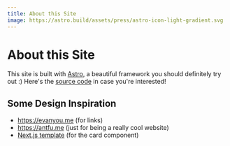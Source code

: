 ```yaml
---
title: About this Site
image: https://astro.build/assets/press/astro-icon-light-gradient.svg
---
```


# About this Site

This site is built with [Astro](https://astro.build/), a beautiful framework you should definitely try out :) Here's the [source code](https://github.com/danielzsh/danielz.sh) in case you're interested!

## Some Design Inspiration

- https://evanyou.me (for links)
- https://antfu.me (just for being a really cool website)
- [Next.js template](https://nextjs-template.vercel.app/) (for the card component)
